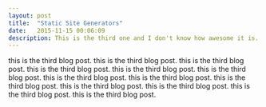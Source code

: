 ```yaml
---
layout: post
title:  "Static Site Generators"
date:   2015-11-15 00:06:09
description: This is the third one and I don't know how awesome it is. But it is here anyway.
---
```


this is the third blog post.
this is the third blog post.
this is the third blog post.
this is the third blog post.
this is the third blog post.
this is the third blog post.
this is the third blog post.
this is the third blog post.
this is the third blog post.
this is the third blog post.
this is the third blog post.
this is the third blog post.
this is the third blog post.
